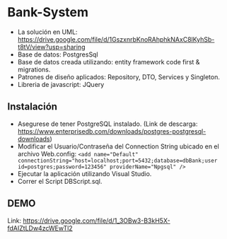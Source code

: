 # Bank-System

- La solución en UML: https://drive.google.com/file/d/1GszxnrbKnoRAhphkNAxC8lKyhSb-t8tV/view?usp=sharing
- Base de datos: PostgresSql
- Base de datos creada utilizando: entity framework code first & migrations.
- Patrones de diseño aplicados: Repository, DTO, Services y Singleton.
- Libreria de javascript: JQuery


## Instalación

- Asegurese de tener PostgreSQL instalado. (Link de descarga: https://www.enterprisedb.com/downloads/postgres-postgresql-downloads)
- Modificar el Usuario/Contraseña del Connection String ubicado en el archivo Web.config: 
```<add name="Default" connectionString="host=localhost;port=5432;database=dbBank;user id=postgres;password=123456" providerName="Npgsql" />```
- Ejecutar la aplicación utilizando Visual Studio.
- Correr el Script DBScript.sql.


## DEMO

Link: https://drive.google.com/file/d/1_3OBw3-B3kH5X-fdAIZtLDw4zcWEwTl2
